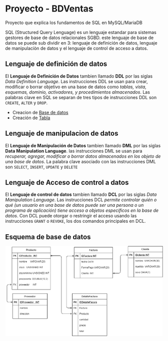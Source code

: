 # Proyecto - BDVentas
Proyecto que explica los fundamentos de SQL en MySQL/MariaDB

SQL (Structured Query Lenguage) es un lenguaje estandar para sistemas gestores de base de datos relacionales SGBD. este lenguaje de base de datos se puede sub dividir en 3: lenguaje de definición de datos, lenguaje de manipulaciòn de datos y el lenguaje de control de acceso a datos.
## Lenguaje de definición de datos 
El **Lenguaje de Definición de Datos** tambien llamado **DDL** por las siglas _Data Definition Language_. Las instrucciones DDL se usan para crear, modificar o borrar objetivo en una base de datos como _tablas, vista, esquemas, dominio, activadores, y procedimientos almacenados_. Las palabras clave en SQL se separan de tres tipos de instrucciones DDL son ```CREATE```, ```ALTER``` y ```DROP```.
- Creacion de [Base de datos](/01-DDL/01Database.sql)
- Creación de [Tabla](/01-DDL/02tabla.sql)
## Lenguaje de manipulacion de datos 
El **Lenguaje de Manipulación de Datos** tambien llamado **DML** por las siglas __Data Manipulation Language__.
las instrucciones DML se usan para _recuperar, agregar, modificar o borrar datos almacenados en los objeto de una base de datos_. La palabra clave asociado con las instrucciones DML son ```SELECT```, ```INSERT```, ```UPDATE``` y ```DELETE```
## Lenguaje de Acceso de control a datos 
El **Lenguaje de control de datos** tambien llamado **DCL** por las siglas _Data Manipulation Language_.
Las instrucciones DCL _permite controlar quién o qué (un usuario en una base de datos puede ser una persona o un programa de aplicación) tiene acceso a objetos específicos en la base de datos_. Con DCL puede otorgar o restringir el acceso usando las instrucciones ```GRANT``` o ```REVOKE```, los dos comandos principales en DCL.
## Esquema de base de datos
![Alt text](DBVentas.png "Esquema de base de datos ")